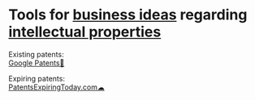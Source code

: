 
# Tools for [business ideas](https://notageni.us/entrepreneur-idea/) regarding [intellectual properties](https://notageni.us/ip/)

Existing patents:  
[Google Patents🧛](https://patents.google.com/)

Expiring patents:  
[PatentsExpiringToday.com☁](https://patentsexpiringtoday.com/)
